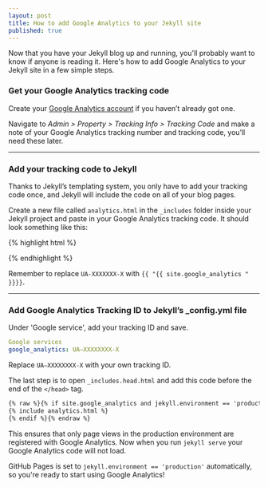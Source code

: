```yaml
---
layout: post
title: How to add Google Analytics to your Jekyll site
published: true
---
```

Now that you have your Jekyll blog up and running, you'll probably want to know if anyone is reading it. Here's how to add Google Analytics to your Jekyll site in a few simple steps.

<amp-img layout="responsive" width="800" height="517" src="/assets/images/jekyll.jpg"></amp-img>

### Get your Google Analytics tracking code

Create your [Google Analytics account](https://analytics.google.com/analytics/web/?authuser=0#provision/SignUp/ "Google Analytics") if you haven’t already got one.

Navigate to _Admin > Property > Tracking Info > Tracking Code_ and make a note of your Google Analytics tracking number and tracking code, you’ll need these later.

<hr>

### Add your tracking code to Jekyll

Thanks to Jekyll’s templating system, you only have to add your tracking code once, and Jekyll will include the code on all of your blog pages.

Create a new file called `analytics.html` in the `_includes` folder inside your Jekyll project and paste in your Google Analytics tracking code. It should look something like this:

{% highlight html %}
<script>
(function(i,s,o,g,r,a,m){i['GoogleAnalyticsObject']=r;i[r]=i[r]||function(){
  (i[r].q=i[r].q||[]).push(arguments)},i[r].l=1*new Date();a=s.createElement(o),
m=s.getElementsByTagName(o)[0];a.async=1;a.src=g;m.parentNode.insertBefore(a,m)
})(window,document,'script','https://www.google-analytics.com/analytics.js','ga');
  ga('create', 'UA-XXXXXXX-X', 'auto');
  ga('send', 'pageview');
  test
</script>
{% endhighlight %}

Remember to replace `UA-XXXXXXX-X` with `{{ "{{ site.google_analytics " }}}}`.

<hr>

### Add Google Analytics Tracking ID to Jekyll’s _config.yml file

Under 'Google service', add your tracking ID and save.

``` yml
Google services
google_analytics: UA—XXXXXXXX-X
```

Replace `UA—XXXXXXXX-X` with your own tracking ID.

The last step is to open `_includes.head.html` and add this code before the end of the `</head>` tag. 

``` html
{% raw %}{% if site.google_analytics and jekyll.environment == 'production' % "}
{% include analytics.html %}
{% endif %}{% endraw %}
```

This ensures that only page views in the production environment are registered with Google Analytics. Now when you run `jekyll serve` your Google Analytics code will not load.

GitHub Pages is set to `jekyll.environment == 'production'` automatically, so you're ready to start using Google Analytics!
